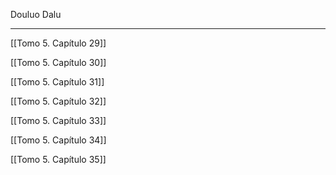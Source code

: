 
Douluo Dalu

---

[[Tomo 5. Capítulo 29]]

[[Tomo 5. Capítulo 30]]

[[Tomo 5. Capítulo 31]]

[[Tomo 5. Capítulo 32]]

[[Tomo 5. Capítulo 33]]

[[Tomo 5. Capítulo 34]]

[[Tomo 5. Capítulo 35]]


